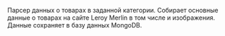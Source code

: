 Парсер данных о товарах в заданной категории.
Собирает основные данные о товарах на сайте Leroy Merlin в том числе и изображения.
Данные сохраняет в базу данных MongoDB.


